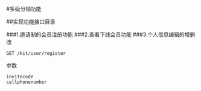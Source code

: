 #多级分销功能

##实现功能接口目录

###1.邀请制的会员注册功能
###2.查看下线会员功能
###3.个人信息编辑的增删改

```
GET /kit/user/register
```
参数

```
invitecode
cellphonenumber
```

```

```